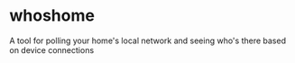 # whoshome

A tool for polling your home's local network and seeing who's there based on device connections
